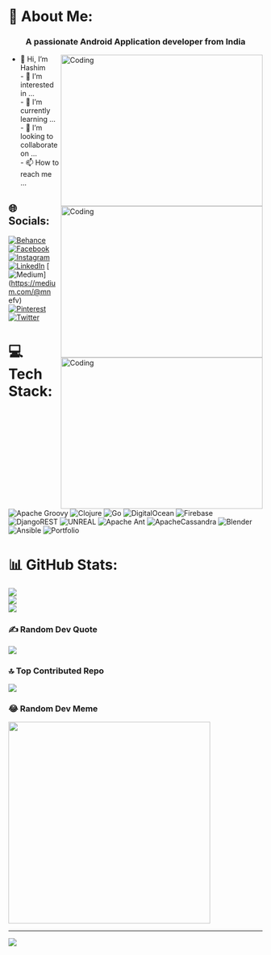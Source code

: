 # 💫 About Me:
<h3 align="center">A passionate Android Application developer from India</h3>
<img align="right" alt="Coding" width="400" height="300" src="https://gifdb.com/images/high/animated-man-computer-coding-nae6mec378lsg1i3.gif">
<img align="right" alt="Coding" width="400" height="300" src="https://developer.android.com/static/images/mad/mad-header.gif">
<img align="right" alt="Coding" width="400" height="300" src="https://developer.android.com/static/images/jetpack/compose/landing-preview-animation.gif">

- 👋 Hi, I’m Hashim<br>- 👀 I’m interested in ...<br>- 🌱 I’m currently learning ...<br>- 💞️ I’m looking to collaborate on ...<br>- 📫 How to reach me ...<br>


## 🌐 Socials:
[![Behance](https://img.shields.io/badge/Behance-1769ff?logo=behance&logoColor=white)](https://behance.net/cqwc) [![Facebook](https://img.shields.io/badge/Facebook-%231877F2.svg?logo=Facebook&logoColor=white)](https://facebook.com/qjlke) [![Instagram](https://img.shields.io/badge/Instagram-%23E4405F.svg?logo=Instagram&logoColor=white)](https://instagram.com/fvler) [![LinkedIn](https://img.shields.io/badge/LinkedIn-%230077B5.svg?logo=linkedin&logoColor=white)](https://linkedin.com/in/erkmr) [![Medium](https://img.shields.io/badge/Medium-12100E?logo=medium&logoColor=white)](https://medium.com/@mn efv) [![Pinterest](https://img.shields.io/badge/Pinterest-%23E60023.svg?logo=Pinterest&logoColor=white)](https://pinterest.com/lkncd) [![Twitter](https://img.shields.io/badge/Twitter-%231DA1F2.svg?logo=Twitter&logoColor=white)](https://twitter.com/dcnl/dv) 

# 💻 Tech Stack:
![Apache Groovy](https://img.shields.io/badge/Apache%20Groovy-4298B8.svg?style=for-the-badge&logo=Apache+Groovy&logoColor=white) ![Clojure](https://img.shields.io/badge/Clojure-%23Clojure.svg?style=for-the-badge&logo=Clojure&logoColor=Clojure) ![Go](https://img.shields.io/badge/go-%2300ADD8.svg?style=for-the-badge&logo=go&logoColor=white) ![DigitalOcean](https://img.shields.io/badge/DigitalOcean-%230167ff.svg?style=for-the-badge&logo=digitalOcean&logoColor=white) ![Firebase](https://img.shields.io/badge/firebase-%23039BE5.svg?style=for-the-badge&logo=firebase) ![DjangoREST](https://img.shields.io/badge/DJANGO-REST-ff1709?style=for-the-badge&logo=django&logoColor=white&color=ff1709&labelColor=gray) ![UNREAL](https://img.shields.io/badge/unreal-%2320232a.svg?style=for-the-badge&logo=unreal-engine&logoColor=white) ![Apache Ant](https://img.shields.io/badge/Apache%20Ant-A81C7D?style=for-the-badge&logo=Apache%20Ant&logoColor=white) ![ApacheCassandra](https://img.shields.io/badge/cassandra-%231287B1.svg?style=for-the-badge&logo=apache-cassandra&logoColor=white) ![Blender](https://img.shields.io/badge/blender-%23F5792A.svg?style=for-the-badge&logo=blender&logoColor=white) ![Ansible](https://img.shields.io/badge/ansible-%231A1918.svg?style=for-the-badge&logo=ansible&logoColor=white) ![Portfolio](https://img.shields.io/badge/Portfolio-%23000000.svg?style=for-the-badge&logo=firefox&logoColor=#FF7139)
# 📊 GitHub Stats:
![](https://github-readme-stats.vercel.app/api?username=01Hashim&theme=monokai&hide_border=false&include_all_commits=true&count_private=true)<br/>
![](https://github-readme-streak-stats.herokuapp.com/?user=01Hashim&theme=monokai&hide_border=false)<br/>
![](https://github-readme-stats.vercel.app/api/top-langs/?username=01Hashim&theme=monokai&hide_border=false&include_all_commits=true&count_private=true&layout=compact)

### ✍️ Random Dev Quote
![](https://quotes-github-readme.vercel.app/api?type=horizontal&theme=radical)

### 🔝 Top Contributed Repo
![](https://github-contributor-stats.vercel.app/api?username=01Hashim&limit=5&theme=radical&combine_all_yearly_contributions=true)

### 😂 Random Dev Meme
<img src='https://randommeme-five.vercel.app/' style="height: 400px;"/>

---
[![](https://visitcount.itsvg.in/api?id=01Hashim&icon=2&color=0)](https://visitcount.itsvg.in)

<!-- Proudly created with GPRM ( https://gprm.itsvg.in ) -->
